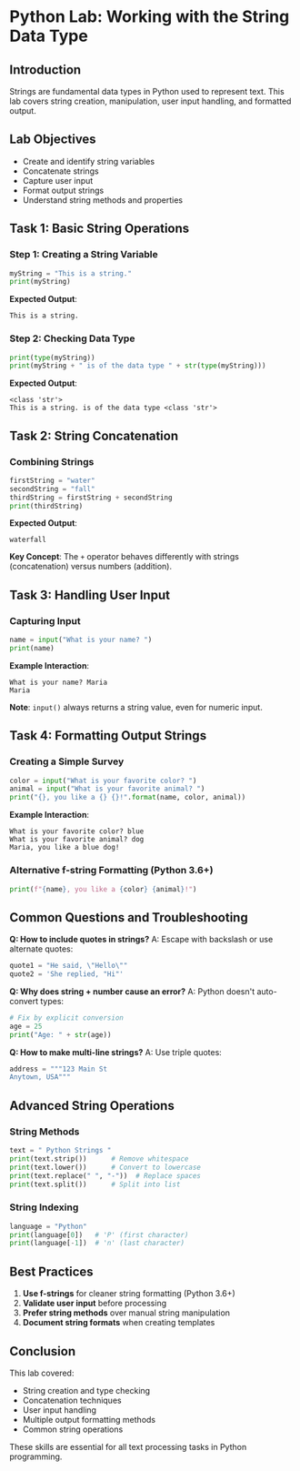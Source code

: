 # Python Lab: Working with the String Data Type

## Introduction
Strings are fundamental data types in Python used to represent text. This lab covers string creation, manipulation, user input handling, and formatted output.

## Lab Objectives
- Create and identify string variables
- Concatenate strings
- Capture user input
- Format output strings
- Understand string methods and properties

## Task 1: Basic String Operations

### Step 1: Creating a String Variable
```python
myString = "This is a string."
print(myString)
```

**Expected Output**:
```
This is a string.
```

### Step 2: Checking Data Type
```python
print(type(myString))
print(myString + " is of the data type " + str(type(myString)))
```

**Expected Output**:
```
<class 'str'>
This is a string. is of the data type <class 'str'>
```

## Task 2: String Concatenation

### Combining Strings
```python
firstString = "water"
secondString = "fall"
thirdString = firstString + secondString
print(thirdString)
```

**Expected Output**:
```
waterfall
```

**Key Concept**: The `+` operator behaves differently with strings (concatenation) versus numbers (addition).

## Task 3: Handling User Input

### Capturing Input
```python
name = input("What is your name? ")
print(name)
```

**Example Interaction**:
```
What is your name? Maria
Maria
```

**Note**: `input()` always returns a string value, even for numeric input.

## Task 4: Formatting Output Strings

### Creating a Simple Survey
```python
color = input("What is your favorite color? ")
animal = input("What is your favorite animal? ")
print("{}, you like a {} {}!".format(name, color, animal))
```

**Example Interaction**:
```
What is your favorite color? blue
What is your favorite animal? dog
Maria, you like a blue dog!
```

### Alternative f-string Formatting (Python 3.6+)
```python
print(f"{name}, you like a {color} {animal}!")
```

## Common Questions and Troubleshooting

**Q: How to include quotes in strings?**
A: Escape with backslash or use alternate quotes:
```python
quote1 = "He said, \"Hello\""
quote2 = 'She replied, "Hi"'
```

**Q: Why does string + number cause an error?**
A: Python doesn't auto-convert types:
```python
# Fix by explicit conversion
age = 25
print("Age: " + str(age))
```

**Q: How to make multi-line strings?**
A: Use triple quotes:
```python
address = """123 Main St
Anytown, USA"""
```

## Advanced String Operations

### String Methods
```python
text = " Python Strings "
print(text.strip())      # Remove whitespace
print(text.lower())      # Convert to lowercase
print(text.replace(" ", "-"))  # Replace spaces
print(text.split())      # Split into list
```

### String Indexing
```python
language = "Python"
print(language[0])   # 'P' (first character)
print(language[-1])  # 'n' (last character)
```

## Best Practices

1. **Use f-strings** for cleaner string formatting (Python 3.6+)
2. **Validate user input** before processing
3. **Prefer string methods** over manual string manipulation
4. **Document string formats** when creating templates

## Conclusion

This lab covered:
- String creation and type checking
- Concatenation techniques
- User input handling
- Multiple output formatting methods
- Common string operations

These skills are essential for all text processing tasks in Python programming.
